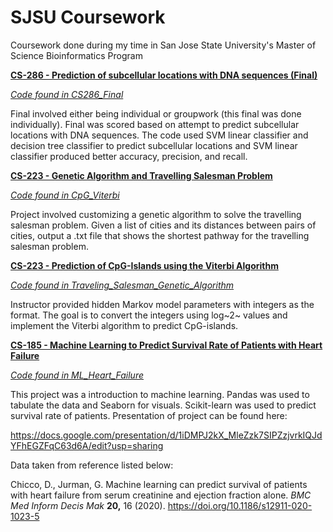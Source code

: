 # SJSU Coursework

Coursework done during my time in San Jose State University's Master of Science Bioinformatics Program

**<u>CS-286 - Prediction of subcellular locations with DNA sequences (Final)</u>**

[*Code found in CS286_Final*](https://github.com/tommytn97/SJSU_Coursework/blob/main/CS286_Final/TommyNguyen_CS286_final_submitted.ipynb)

Final involved either being individual or groupwork (this final was done individually). Final was scored based on attempt to predict subcellular locations with DNA sequences. The code used SVM linear classifier and decision tree classifier to predict subcellular locations and SVM linear classifier produced better accuracy, precision, and recall. 

**<u>CS-223 - Genetic Algorithm and Travelling Salesman Problem</u>**

[*Code found in CpG_Viterbi*](https://github.com/tommytn97/SJSU_Projects/blob/main/CpG_Viterbi/HidenMarkov.py)

Project involved customizing a genetic algorithm to solve the travelling salesman problem. Given a list of cities and its distances between pairs of cities, output a .txt file that shows the shortest pathway for the travelling salesman problem. 

**<u>CS-223 - Prediction of CpG-Islands using the Viterbi Algorithm</u>**

[*Code found in Traveling_Salesman_Genetic_Algorithm*](https://github.com/tommytn97/SJSU_Projects/blob/main/Traveling_Salesman_Genetic_Algorithm/TommyNguyen_GS_TS.py)

Instructor provided hidden Markov model parameters with integers as the format. The goal is to convert the integers using log~2~ values and implement the Viterbi algorithm to predict CpG-islands. 

**<u>CS-185 - Machine Learning to Predict Survival Rate of Patients with Heart Failure</u>**

[*Code found in ML_Heart_Failure*](https://github.com/tommytn97/SJSU_Projects/blob/main/ML_Heart_Failure/TommyNguyen_CS185_Project.ipynb)

This project was a introduction to machine learning. Pandas was used to tabulate the data and Seaborn for visuals. Scikit-learn was used to predict survival rate of patients. Presentation of project can be found here:

https://docs.google.com/presentation/d/1iDMPJ2kX_MleZzk7SIPZzjvrkIQJdYFhEGZFqC63d6A/edit?usp=sharing

Data taken from reference listed below:

Chicco, D., Jurman, G. Machine learning can predict survival of patients with heart failure from serum creatinine and ejection fraction alone. *BMC Med Inform Decis Mak* **20,** 16 (2020). https://doi.org/10.1186/s12911-020-1023-5

